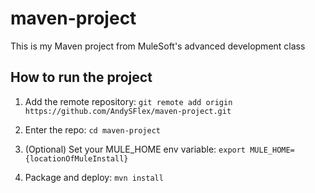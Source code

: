 # maven-project

This is my Maven project from MuleSoft's advanced development class

## How to run the project

1. Add the remote repository: `git remote add origin https://github.com/AndySFlex/maven-project.git`

1. Enter the repo: `cd maven-project`

1. (Optional) Set your MULE_HOME env variable: `export MULE_HOME={locationOfMuleInstall}`

1. Package and deploy: `mvn install`
